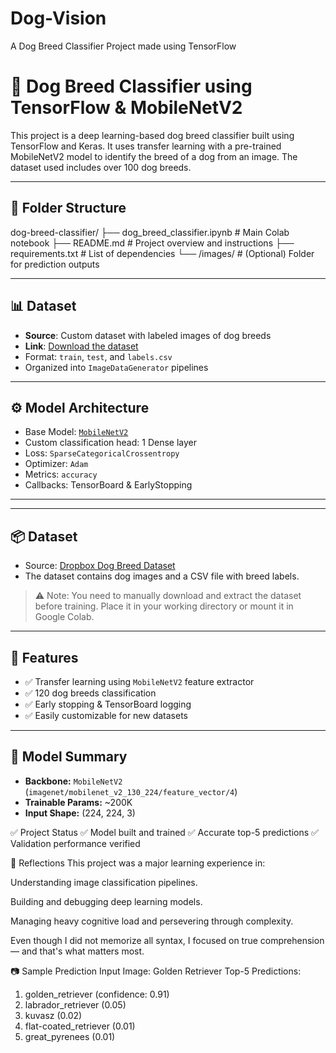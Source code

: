 # Dog-Vision
A Dog Breed Classifier Project made using TensorFlow

# 🐶 Dog Breed Classifier using TensorFlow & MobileNetV2

This project is a deep learning-based dog breed classifier built using TensorFlow and Keras. It uses transfer learning with a pre-trained MobileNetV2 model to identify the breed of a dog from an image. The dataset used includes over 100 dog breeds.

---

## 📂 Folder Structure
dog-breed-classifier/
├── dog_breed_classifier.ipynb # Main Colab notebook
├── README.md # Project overview and instructions
├── requirements.txt # List of dependencies
└── /images/ # (Optional) Folder for prediction outputs


---

## 📊 Dataset

- **Source**: Custom dataset with labeled images of dog breeds  
- **Link**: [Download the dataset](https://www.dropbox.com/scl/fi/pjrulzwpa2osmtcl34j5c/dog-breed-identification.zip?rlkey=illavzwa19vysrolwpgqov86a&e=1&dl=0)  
- Format: `train`, `test`, and `labels.csv`  
- Organized into `ImageDataGenerator` pipelines

---

## ⚙️ Model Architecture

- Base Model: [`MobileNetV2`](https://tfhub.dev/google/imagenet/mobilenet_v2_130_224/feature_vector/4)
- Custom classification head: 1 Dense layer
- Loss: `SparseCategoricalCrossentropy`
- Optimizer: `Adam`
- Metrics: `accuracy`
- Callbacks: TensorBoard & EarlyStopping

---

---

## 📦 Dataset

- Source: [Dropbox Dog Breed Dataset](https://www.dropbox.com/scl/fi/pjrulzwpa2osmtcl34j5c/dog-breed-identification.zip?rlkey=illavzwa19vysrolwpgqov86a&e=1&dl=0)
- The dataset contains dog images and a CSV file with breed labels.

> ⚠️ Note: You need to manually download and extract the dataset before training. Place it in your working directory or mount it in Google Colab.

---

## 🚀 Features

- ✅ Transfer learning using `MobileNetV2` feature extractor
- ✅ 120 dog breeds classification
- ✅ Early stopping & TensorBoard logging
- ✅ Easily customizable for new datasets

---

## 🧠 Model Summary

- **Backbone:** `MobileNetV2` (`imagenet/mobilenet_v2_130_224/feature_vector/4`)
- **Trainable Params:** ~200K
- **Input Shape:** (224, 224, 3)

✅ Project Status
✅ Model built and trained
✅ Accurate top-5 predictions
✅ Validation performance verified

🧠 Reflections
This project was a major learning experience in:

Understanding image classification pipelines.

Building and debugging deep learning models.

Managing heavy cognitive load and persevering through complexity.

Even though I did not memorize all syntax, I focused on true comprehension — and that's what matters most.

📷 Sample Prediction
Input Image: Golden Retriever
Top-5 Predictions:
1. golden_retriever (confidence: 0.91)
2. labrador_retriever (0.05)
3. kuvasz (0.02)
4. flat-coated_retriever (0.01)
5. great_pyrenees (0.01)





